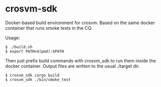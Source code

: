 # crosvm-sdk

Docker-based build environment for crosvm. Based on the same docker container
that runs smoke tests in the CQ.

Usage:

```
$ ./build.sh
$ export PATH=$(pwd):$PATH
```

Then just prefix build commands with crosvm_sdk to run them inside the docker
container. Output files are written to the usual ./target dir.

```
$ crosvm_sdk cargo build
$ crosvm_sdk ./bin/smoke_test
```
